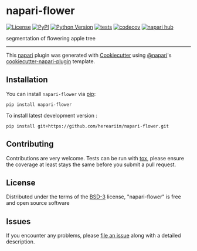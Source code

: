 # napari-flower

[![License](https://img.shields.io/pypi/l/napari-flower.svg?color=green)](https://github.com/hereariim/napari-flower/raw/main/LICENSE)
[![PyPI](https://img.shields.io/pypi/v/napari-flower.svg?color=green)](https://pypi.org/project/napari-flower)
[![Python Version](https://img.shields.io/pypi/pyversions/napari-flower.svg?color=green)](https://python.org)
[![tests](https://github.com/hereariim/napari-flower/workflows/tests/badge.svg)](https://github.com/hereariim/napari-flower/actions)
[![codecov](https://codecov.io/gh/hereariim/napari-flower/branch/main/graph/badge.svg)](https://codecov.io/gh/hereariim/napari-flower)
[![napari hub](https://img.shields.io/endpoint?url=https://api.napari-hub.org/shields/napari-flower)](https://napari-hub.org/plugins/napari-flower)

segmentation of flowering apple tree

----------------------------------

This [napari] plugin was generated with [Cookiecutter] using [@napari]'s [cookiecutter-napari-plugin] template.

<!--
Don't miss the full getting started guide to set up your new package:
https://github.com/napari/cookiecutter-napari-plugin#getting-started

and review the napari docs for plugin developers:
https://napari.org/plugins/index.html
-->

## Installation

You can install `napari-flower` via [pip]:

    pip install napari-flower



To install latest development version :

    pip install git+https://github.com/hereariim/napari-flower.git


## Contributing

Contributions are very welcome. Tests can be run with [tox], please ensure
the coverage at least stays the same before you submit a pull request.

## License

Distributed under the terms of the [BSD-3] license,
"napari-flower" is free and open source software

## Issues

If you encounter any problems, please [file an issue] along with a detailed description.

[napari]: https://github.com/napari/napari
[Cookiecutter]: https://github.com/audreyr/cookiecutter
[@napari]: https://github.com/napari
[MIT]: http://opensource.org/licenses/MIT
[BSD-3]: http://opensource.org/licenses/BSD-3-Clause
[GNU GPL v3.0]: http://www.gnu.org/licenses/gpl-3.0.txt
[GNU LGPL v3.0]: http://www.gnu.org/licenses/lgpl-3.0.txt
[Apache Software License 2.0]: http://www.apache.org/licenses/LICENSE-2.0
[Mozilla Public License 2.0]: https://www.mozilla.org/media/MPL/2.0/index.txt
[cookiecutter-napari-plugin]: https://github.com/napari/cookiecutter-napari-plugin

[file an issue]: https://github.com/hereariim/napari-flower/issues

[napari]: https://github.com/napari/napari
[tox]: https://tox.readthedocs.io/en/latest/
[pip]: https://pypi.org/project/pip/
[PyPI]: https://pypi.org/
